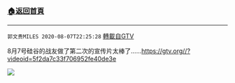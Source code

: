﻿###  [:house:返回首頁](https://github.com/ourhimalayas/txt)
---

`郭文贵MILES 2020-08-07T22:25:28` [轉載自GTV](https://gtv.org/web/#/UserInfo/5e596957357cc612d35a8044)

8月7号硅谷的战友做了第二次的宣传片太棒了……https://gtv.org//?videoid=5f2da7c33f706952fe40de3e

![](https://filegroup.gtv.org/cdn-cgi/image/width=600/https://filegroup.gtv.org/group3/default/20200807/22/25/0/553d366366e1912c880e63775608dfd6.jpeg)
